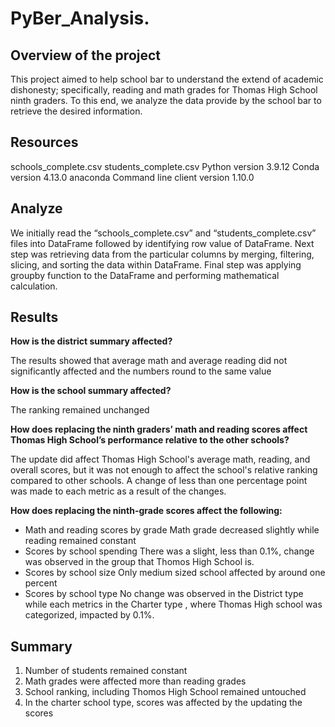 # PyBer_Analysis.
## Overview of the project
This project aimed to help school bar to understand the  extend of  academic dishonesty; specifically, reading and math grades for Thomas High School ninth graders. To this end, we analyze the data provide by the school bar to retrieve the desired information.

## Resources
schools_complete.csv
students_complete.csv
Python version 3.9.12
Conda version 4.13.0
anaconda Command line client version 1.10.0

## Analyze
We initially read the “schools_complete.csv” and “students_complete.csv” files into DataFrame followed by identifying row value of DataFrame. Next step was retrieving data from the particular columns by merging, filtering, slicing, and sorting the data within DataFrame. Final step was applying groupby function to the DataFrame and performing mathematical calculation.
## Results

**How is the district summary affected?**

The results showed that average math and average reading did not significantly affected and the numbers round to the same value

**How is the school summary affected?**

The ranking remained unchanged 

**How does replacing the ninth graders’ math and reading scores affect Thomas High School’s 
performance relative to the other schools?**

The update did affect Thomas High School's average math, reading, and overall scores, but it was not enough to affect the school's relative ranking compared to other schools. A change of less than one percentage point was made to each metric as a result of the changes.

**How does replacing the ninth-grade scores affect the following:**
- Math and reading scores by grade
Math grade decreased slightly while reading remained constant
- Scores by school spending
There was a slight, less than 0.1%, change was observed in the group that Thomos High School is.
- Scores by school size
Only medium sized school affected by around one percent
- Scores by school type
No change was observed in the District type while each metrics in the Charter type , where Thomas High school was categorized, impacted by 0.1%.
## Summary 

1. Number of students remained constant
2. Math grades were affected more than reading grades
3. School ranking, including Thomos High School remained untouched 
4. In the charter school type, scores was affected by the updating the scores
